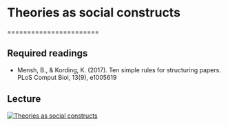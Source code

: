 # Theories as social constructs
=======================

## Required readings

- Mensh, B., & Kording, K. (2017). Ten simple rules for structuring papers. PLoS Comput Biol, 13(9), e1005619

## Lecture

[![Theories as social constructs](../thumbnails/telling-your-data-story.jpeg)](https://www.youtube.com/watch?v=QKS559pI4KQ "Theories as social constructs")
